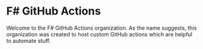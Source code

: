 # F# GitHub Actions

Welcome to the F# GitHub Actions organization. As the name suggests, this
organization was created to host custom GitHub actions which are helpful to
automate stuff.